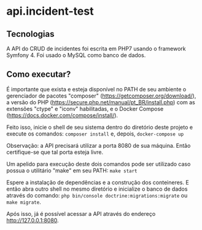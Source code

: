 # api.incident-test

## Tecnologias
A API do CRUD de incidentes foi escrita em PHP7 usando o framework Symfony 4. Foi usado o MySQL como banco de dados.

## Como executar?
É importante que exista e esteja disponível no PATH de seu ambiente o gerenciador de pacotes "composer" (https://getcomposer.org/download/), a versão do PHP (https://secure.php.net/manual/pt_BR/install.php) com as extensões "ctype" e "iconv" habilitadas, e o Docker Compose (https://docs.docker.com/compose/install/).

Feito isso, inicie o shell de seu sistema dentro do diretório deste projeto e execute os comandos:
`composer install` e, depois, `docker-compose up`

Observação: a API precisará utilizar a porta 8080 de sua máquina. Então certifique-se que tal porta esteja livre.

Um apelido para execução deste dois comandos pode ser utilizado caso possua o utilitário "make" em seu PATH:
`make start`

Espere a instalação de dependências e a construção dos conteineres. E então abra outro shell no mesmo diretório e inicialize o banco de dados através do comando: `php bin/console doctrine:migrations:migrate` ou `make migrate`.

Após isso, já é possível acessar a API através do endereço http://127.0.0.1:8080.
